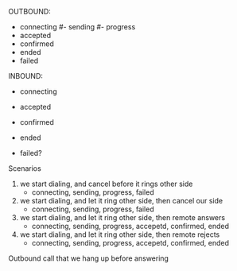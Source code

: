 OUTBOUND: 

- connecting
#- sending
#- progress 
- accepted
- confirmed
- ended
- failed

INBOUND: 

- connecting
- accepted
- confirmed

- ended
- failed?


Scenarios

1. we start dialing, and cancel before it rings other side
    - connecting, sending, progress, failed
2. we start dialing, and let it ring other side, then cancel our side
    - connecting, sending, progress, failed
3. we start dialing, and let it ring other side, then remote answers
    - connecting, sending, progress, accepetd, confirmed, ended
4. we start dialing, and let it ring other side, then remote rejects
    - connecting, sending, progress, accepetd, confirmed, ended

Outbound call that we hang up before answering